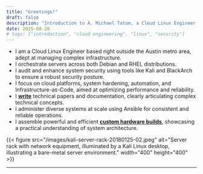 ```yaml
---
title: "Greetings!"
draft: false
description: "Introduction to A. Michael Tatum, a Cloud Linux Engineer specializing in cloud platforms, security, and automation."
date: 2025-08-28
# tags: ["introduction", "cloud engineering", "linux", "security"]
---
```


* I am a Cloud Linux Engineer based right outside the Austin metro area, adept at managing complex infrastructure.
* I orchestrate servers across both Debian and RHEL distributions.
* I audit and enhance system security using tools like Kali and BlackArch to ensure a robust security posture.
* I focus on cloud platforms, system hardening, automation, and Infrastructure-as-Code, aimed at optimizing performance and reliability.
* I **[write](https://www.putorius.net/author/mtatum)** technical papers and documentation, clearly articulating complex technical concepts.
* I administer diverse systems at scale using Ansible for consistent and reliable operations.
* I assemble powerful and efficient **[custom hardware builds](https://www.facebook.com/marketplace/profile/100009407774967/)**, showcasing a practical understanding of system architecture.

{{< figure src="/images/kali-server-rack-20180125-02.jpeg" alt="Server rack with network equipment, illuminated by a Kali Linux desktop, illustrating a bare-metal server environment." width="400" height="400"  >}}

---
